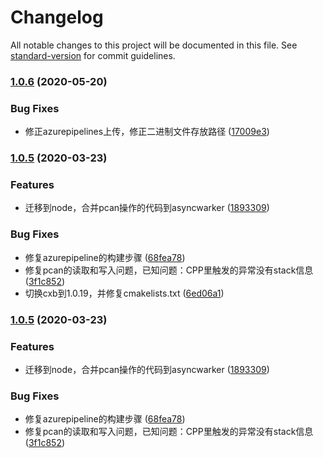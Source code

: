 # Changelog

All notable changes to this project will be documented in this file. See [standard-version](https://github.com/conventional-changelog/standard-version) for commit guidelines.

### [1.0.6](https://github.com/pass0a/pcan/compare/v1.0.5...v1.0.6) (2020-05-20)


### Bug Fixes

* 修正azurepipelines上传，修正二进制文件存放路径 ([17009e3](https://github.com/pass0a/pcan/commit/17009e354a830af3b6bcbec6bba8db6aa12ee498))

### [1.0.5](https://github.com/pass0a/pcan/compare/v1.0.2...v1.0.5) (2020-03-23)


### Features

* 迁移到node，合并pcan操作的代码到asyncwarker ([1893309](https://github.com/pass0a/pcan/commit/1893309ef153846f506be4a1bb0b4d12c7e4b84e))


### Bug Fixes

* 修复azurepipeline的构建步骤 ([68fea78](https://github.com/pass0a/pcan/commit/68fea78637e003971ce07f497f92e57efa509edf))
* 修复pcan的读取和写入问题，已知问题：CPP里触发的异常没有stack信息 ([3f1c852](https://github.com/pass0a/pcan/commit/3f1c85281e44ca0c067bac52dfca5628bc3bb54e))
* 切换cxb到1.0.19，并修复cmakelists.txt ([6ed06a1](https://github.com/pass0a/pcan/commit/6ed06a187d809ef8f625cd8888007c0926d40abf))

### [1.0.5](https://github.com/pass0a/pcan/compare/v1.0.2...v1.0.5) (2020-03-23)


### Features

* 迁移到node，合并pcan操作的代码到asyncwarker ([1893309](https://github.com/pass0a/pcan/commit/1893309ef153846f506be4a1bb0b4d12c7e4b84e))


### Bug Fixes

* 修复azurepipeline的构建步骤 ([68fea78](https://github.com/pass0a/pcan/commit/68fea78637e003971ce07f497f92e57efa509edf))
* 修复pcan的读取和写入问题，已知问题：CPP里触发的异常没有stack信息 ([3f1c852](https://github.com/pass0a/pcan/commit/3f1c85281e44ca0c067bac52dfca5628bc3bb54e))
